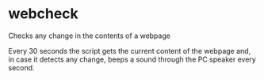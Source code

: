 webcheck
========

Checks any change in the contents of a webpage

Every 30 seconds the script gets the current content of the webpage and, in case it detects any change, beeps a sound through the PC speaker every second.
